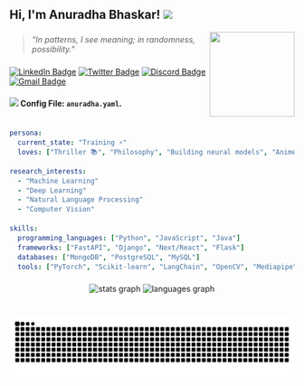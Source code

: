 <h2> Hi, I'm Anuradha Bhaskar! <img src="https://media.giphy.com/media/mGcNjsfWAjY5AEZNw6/giphy.gif" width="70"></h2>
<img align='right' src="https://i.imgflip.com/65efzo.gif" width="150" height="150" >


###

> *"In patterns, I see meaning; in randomness, possibility."*

###



[![LinkedIn Badge](https://img.shields.io/badge/-LinkedIn-blue?style=flat-square&logo=linkedin&logoColor=white)](https://www.linkedin.com/in/anuradha-bhaskar/)
[![Twitter Badge](https://img.shields.io/badge/-Twitter-1DA1F2?style=flat-square&logo=Twitter&logoColor=white&link=https://x.com/anurdhaaa)](https://x.com/anurdhaaa)
[![Discord Badge](https://img.shields.io/badge/-Discord-7289DA?style=flat-square&logo=discord&logoColor=white&link=https://discord.com/users/tech_cat)](https://discord.com/users/tech_cat)
[![Gmail Badge](https://img.shields.io/badge/-Gmail-d14836?style=flat-square&logo=Gmail&logoColor=white&link=mailto:anuradha.t.bhaskar@gmail.com)](mailto:anuradha.t.bhaskar@gmail.com)



#### <img src="https://media.giphy.com/media/VgCDAzcKvsR6OM0uWg/giphy.gif" width="50"> Config File: `anuradha.yaml`.  

```yaml

persona:
  current_state: "Training ⚡"
  loves: ["Thriller 📚", "Philosophy", "Building neural models", "Anime"]

research_interests:
  - "Machine Learning"
  - "Deep Learning"
  - "Natural Language Processing"
  - "Computer Vision"

skills:
  programming_languages: ["Python", "JavaScript", "Java"]
  frameworks: ["FastAPI", "Django", "Next/React", "Flask"]
  databases: ["MongoDB", "PostgreSQL", "MySQL"]
  tools: ["PyTorch", "Scikit-learn", "LangChain", "OpenCV", "Mediapipe", "HuggingFace"]

```


###



###

<div align="center">
  <img src="https://github-readme-stats.vercel.app/api?username=Anuradha-bhaskar&hide_title=false&hide_rank=false&show_icons=true&include_all_commits=true&count_private=true&disable_animations=false&theme=gotham&locale=en&hide_border=false" height='165' alt="stats graph"  />
  <img src="https://github-readme-stats.vercel.app/api/top-langs?username=anuradha-bhaskar&locale=en&hide_title=false&layout=compact&card_width=320&langs_count=5&theme=gotham&hide_border=false" height='300'  alt="languages graph"  />
</div>



###



###
<br clear="both">
<div align="center">
<img src="https://raw.githubusercontent.com/anuradha-bhaskar/anuradha-bhaskar/output/snake.svg" alt="Snake animation" />
</div>

###
